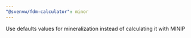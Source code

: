 ```yaml
---
"@svenvw/fdm-calculator": minor
---
```


Use defaults values for mineralization instead of calculating it with MINIP
